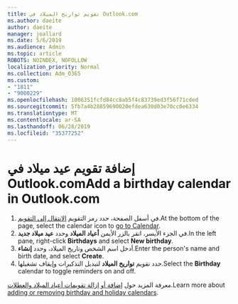 ```yaml
---
title: تقويم تواريخ الميلاد في Outlook.com
ms.author: daeite
author: daeite
manager: joallard
ms.date: 5/6/2019
ms.audience: Admin
ms.topic: article
ROBOTS: NOINDEX, NOFOLLOW
localization_priority: Normal
ms.collection: Adm_O365
ms.custom:
- "1811"
- "9000229"
ms.openlocfilehash: 1006351fcfd84cc8ab5f4c83739ed3f56f71cded
ms.sourcegitcommit: 5fb7a4b28859690020efdea630d03e70cc0e6334
ms.translationtype: MT
ms.contentlocale: ar-SA
ms.lasthandoff: 06/28/2019
ms.locfileid: "35377252"
---
```

# <a name="add-a-birthday-calendar-in-outlookcom"></a><span data-ttu-id="29d1f-102">إضافة تقويم عيد ميلاد في Outlook.com</span><span class="sxs-lookup"><span data-stu-id="29d1f-102">Add a birthday calendar in Outlook.com</span></span>

1. <span data-ttu-id="29d1f-103">في أسفل الصفحة، حدد رمز التقويم [الانتقال إلى التقويم](https://outlook.live.com/mail/calendar).</span><span class="sxs-lookup"><span data-stu-id="29d1f-103">At the bottom of the page, select the calendar icon to [go to Calendar](https://outlook.live.com/mail/calendar).</span></span>
1. <span data-ttu-id="29d1f-104">في الجزء الأيسر، انقر بالزر الأيمن **أعياد الميلاد** وحدد **عيد ميلاد جديد**.</span><span class="sxs-lookup"><span data-stu-id="29d1f-104">In the left pane, right-click **Birthdays** and select **New birthday**.</span></span>
1. <span data-ttu-id="29d1f-105">أدخل اسم الشخص وتاريخ الميلاد، وحدد **إنشاء**.</span><span class="sxs-lookup"><span data-stu-id="29d1f-105">Enter the person's name and birth date, and select **Create**.</span></span>
1. <span data-ttu-id="29d1f-106">حدد تقويم **تواريخ الميلاد** لتبديل التذكيرات وإيقاف تشغيلها.</span><span class="sxs-lookup"><span data-stu-id="29d1f-106">Select the **Birthday** calendar to toggle reminders on and off.</span></span>

<span data-ttu-id="29d1f-107">معرفة المزيد حول [إضافة أو إزالة تقويمات أعياد الميلاد والعطلات](https://support.office.com/article/b8e636da-fda8-413f-940e-68396efa49a6).</span><span class="sxs-lookup"><span data-stu-id="29d1f-107">Learn more about [adding or removing birthday and holiday calendars](https://support.office.com/article/b8e636da-fda8-413f-940e-68396efa49a6).</span></span>